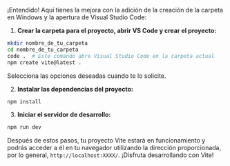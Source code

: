 ¡Entendido! Aquí tienes la mejora con la adición de la creación de la carpeta en Windows y la apertura de Visual Studio Code:

1. **Crear la carpeta para el proyecto, abrir VS Code y crear el proyecto:**

```bash
mkdir nombre_de_tu_carpeta
cd nombre_de_tu_carpeta
code .  # Este comando abre Visual Studio Code en la carpeta actual
npm create vite@latest .
```

Selecciona las opciones deseadas cuando te lo solicite.

2. **Instalar las dependencias del proyecto:**

```bash
npm install
```

3. **Iniciar el servidor de desarrollo:**

```bash
npm run dev
```

Después de estos pasos, tu proyecto Vite estará en funcionamiento y podrás acceder a él en tu navegador utilizando la dirección proporcionada, por lo general, `http://localhost:XXXX/`. ¡Disfruta desarrollando con Vite!